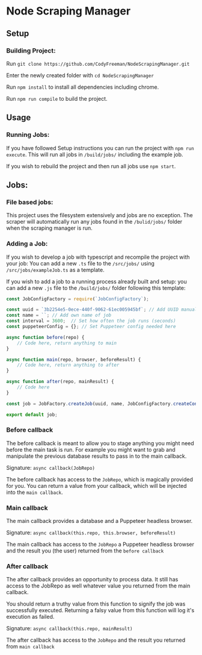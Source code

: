 # Node Scraping Manager

## Setup

### Building Project:

Run `git clone https://github.com/CodyFreeman/NodeScrapingManager.git`

Enter the newly created folder with `cd NodeScrapingManager`

Run `npm install` to install all dependencies including chrome.

Run `npm run compile` to build the project.

## Usage

### Running Jobs:

If you have followed Setup instructions you can run the project with `npm run execute`. This will run all jobs in `/build/jobs/` including the example job.

If you wish to rebuild the project and then run all jobs use `npm start`.

## Jobs:

### File based jobs:

This project uses the filesystem extensively and jobs are no exception. The scraper will automatically run any jobs found in the `/bulid/jobs/` folder when the scraping manager is run.

### Adding a Job:
If you wish to develop a job with typescript and recompile the project with your job: You can add a new `.ts` file to the `/src/jobs/` using `/src/jobs/exampleJob.ts` as a template.

If you wish to add a job to a running process already built and setup: you can add a new `.js` file to the `/build/jobs/` folder following this template:

```javascript
const JobConfigFactory = require(`JobConfigFactory`);

const uuid = `3b2254e5-0ece-440f-9062-61ec005945bf`; // Add UUID manually
const name = ``; // Add own name of job
const interval = 3600;  // Set how often the job runs (seconds)
const puppeteerConfig = {}; // Set Puppeteer config needed here

async function before(repo) {
    // Code here, return anything to main
}

async function main(repo, browser, beforeResult) {
    // Code here, return anything to after
}

async function after(repo, mainResult) {
    // Code here
}

const job = JobFactory.createJob(uuid, name, JobConfigFactory.createConfig(interval, puppeteerConfig), before, main, after);

export default job;
```

### Before callback
The before callback is meant to allow you to stage anything you might need before the main task is run. For example you might want to grab and manipulate the previous database results to pass in to the main callback.

Signature: `async callback(JobRepo)`

The before callback has access to the `JobRepo`, which is magically provided for you. You can return a value from your callback, which will be injected into the `main callback`.

### Main callback
The main callback provides a database and a Puppeteer headless browser. 

Signature: `async callback(this.repo, this.browser, beforeResult)`

The main callback has access to the `JobRepo` a Puppeteer headless browser and the result you (the user) returned from the `before callback`

### After callback
The after callback provides an opportunity to process data. It still has access to the JobRepo as well whatever value you returned from the main callback.

You should return a truthy value from this function to signify the job was successfully executed. Returning a falsy value from this function will log it's execution as failed.

Signature: `async callback(this.repo, mainResult)`

The after callback has access to the `JobRepo` and the result you returned from `main callback`
